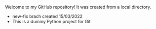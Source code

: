 Welcome to my GitHub repository! It was created from a local directory.
- new-fix brach created 15/03/2022
- This is a dummy Python project for Git
